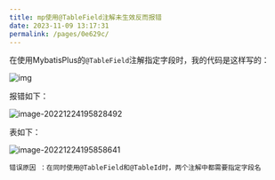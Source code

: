 ```yaml
---
title: mp使用@TableField注解未生效反而报错
date: 2023-11-09 13:17:31
permalink: /pages/0e629c/
---
```

在使用MybatisPlus的`@TableField`注解指定字段时，我的代码是这样写的：

![img](https://typorehwf.oss-cn-chengdu.aliyuncs.com/`{05YHC@{BN6O41AVQYF%OV.png)

报错如下：

![image-20221224195828492](https://typorehwf.oss-cn-chengdu.aliyuncs.com/image-20221224195828492.png)

表如下：

![image-20221224195858641](https://typorehwf.oss-cn-chengdu.aliyuncs.com/image-20221224195858641.png)

`错误原因 ：在同时使用@TableField和@TableId时，两个注解中都需要指定字段名`